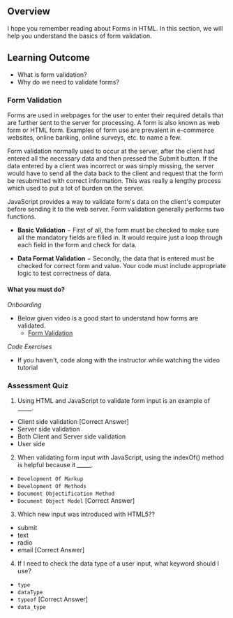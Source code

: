 ## Overview

I hope you remember reading about Forms in HTML. In this section, we will help you understand the basics of form validation.

## Learning Outcome

- What is form validation?
- Why do we need to validate forms?

### Form Validation

Forms are used in webpages for the user to enter their required details that are further sent to the server for processing. A form is also known as web form or HTML form. Examples of form use are prevalent in e-commerce websites, online banking, online surveys, etc. to name a few.

Form validation normally used to occur at the server, after the client had entered all the necessary data and then pressed the Submit button. If the data entered by a client was incorrect or was simply missing, the server would have to send all the data back to the client and request that the form be resubmitted with correct information. This was really a lengthy process which used to put a lot of burden on the server.

JavaScript provides a way to validate form's data on the client's computer before sending it to the web server. Form validation generally performs two functions.

-   **Basic Validation**  − First of all, the form must be checked to make sure all the mandatory fields are filled in. It would require just a loop through each field in the form and check for data.

-   **Data Format Validation**  − Secondly, the data that is entered must be checked for correct form and value. Your code must include appropriate logic to test correctness of data.

#### What you must do?

*Onboarding*

- Below given video is a good start to understand how forms are validated.
	- [Form Validation](https://www.youtube.com/watch?v=HP-VzJEDCKE)

*Code Exercises*

- If you haven't, code along with the instructor while watching the video tutorial

### Assessment Quiz

1. Using HTML and JavaScript to validate form input is an example of _____.
- Client side validation [Correct Answer]
- Server side validation
- Both Client and Server side validation  
- User side

2. When validating form input with JavaScript, using the indexOf() method is helpful because it _____.
- `Development Of Markup`
- `Development Of Methods`
- `Document Objectification Method`
- `Document Object Model` [Correct Answer]

3. Which new input was introduced with HTML5??
-   submit
-   text
-   radio
-   email [Correct Answer]

4. If I need to check the data type of a user input, what keyword should I use?
- `type`
- `dataType`
- `typeof` [Correct Answer]
- `data_type`

